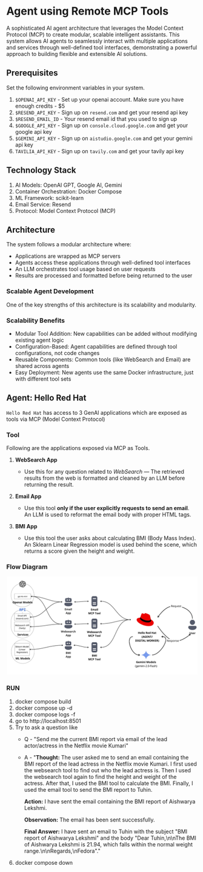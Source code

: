 # Agent using Remote MCP Tools
A sophisticated AI agent architecture that leverages the Model Context Protocol (MCP) 
to create modular, scalable intelligent assistants. This system allows AI agents to 
seamlessly interact with multiple applications and services through well-defined 
tool interfaces, demonstrating a powerful approach to building flexible and extensible 
AI solutions.

## Prerequisites
Set the following environment variables in your system.
1. `$OPENAI_API_KEY` - Set up your openai account. Make sure you have enough credits - \$5
2. `$RESEND_API_KEY` - Sign up on `resend.com` and get your resend api key
3. `$RESEND_EMAIL_ID` - Your resend email id that you used to sign up
4. `$GOOGLE_API_KEY` - Sign up on `console.cloud.google.com` and get your google api key
5. `$GEMINI_API_KEY` - Sign up on `aistudio.google.com` and get your gemini api key
6. `TAVILIA_API_KEY` - Sign up on `tavily.com` and get your tavily api key


## Technology Stack

1. AI Models: OpenAI GPT, Google AI, Gemini 
2. Container Orchestration: Docker Compose 
3. ML Framework: scikit-learn 
4. Email Service: Resend 
5. Protocol: Model Context Protocol (MCP)

## Architecture
The system follows a modular architecture where:

- Applications are wrapped as MCP servers
- Agents access these applications through well-defined tool interfaces 
- An LLM orchestrates tool usage based on user requests 
- Results are processed and formatted before being returned to the user

### Scalable Agent Development
One of the key strengths of this architecture is its scalability and modularity.


### Scalability Benefits

- Modular Tool Addition: New capabilities can be added without modifying existing agent logic 
- Configuration-Based: Agent capabilities are defined through tool configurations, not code changes 
- Reusable Components: Common tools (like WebSearch and Email) are shared across agents 
- Easy Deployment: New agents use the same Docker infrastructure, just with different tool sets


## Agent: Hello Red Hat

`Hello Red Hat`  has access to 3 GenAI applications which are exposed as tools via MCP (Model Context Protocol)

### Tool
Following are the applications exposed via MCP as Tools.
1. **WebSearch App**
    - Use this for any question related to *WebSearch* — The retrieved results from the web is formatted and cleaned by an LLM before returning the result.

2. **Email App**
    - Use this tool **only if the user explicitly requests to send an email**. An LLM is used to reformat the email body with proper HTML tags.

3. **BMI App**
    - Use this tool the user asks about calculating BMI (Body Mass Index). An Sklearn Linear Regression model is used behind the scene, which returns a score given the height and weight.

### Flow Diagram

![hello-redhat.jpg](hello-redhat.jpg)

### RUN
1. docker compose build
2. docker compose up -d
3. docker compose logs -f
4. go to http://localhost:8501
5. Try to ask a question like
   - Q - "Send me the current BMI report via email of the lead actor/actress in the Netflix movie Kumari"
   - A - "**Thought:** The user asked me to send an email containing the BMI report of the lead actress in the Netflix movie Kumari. I first used the websearch tool to find out who the lead actress is. Then I used the websearch tool again to find the height and weight of the actress. After that, I used the BMI tool to calculate the BMI. Finally, I used the email tool to send the BMI report to Tuhin.

      **Action:** I have sent the email containing the BMI report of Aishwarya Lekshmi.

      **Observation:** The email has been sent successfully.

      **Final Answer:** I have sent an email to Tuhin with the subject "BMI report of Aishwarya Lekshmi" and the body "Dear Tuhin,\n\nThe BMI of Aishwarya Lekshmi is 21.94, which falls within the normal weight range.\n\nRegards,\nFedora"."
6. docker compose down

